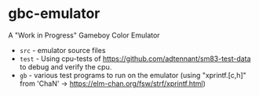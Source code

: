 # gbc-emulator

A "Work in Progress" Gameboy Color Emulator

* `src` - emulator source files
* `test` - Using cpu-tests of https://github.com/adtennant/sm83-test-data to debug and verify the cpu.
* `gb` - various test programs to run on the emulator (using "xprintf.[c,h]" from 'ChaN' -> https://elm-chan.org/fsw/strf/xprintf.html) 
